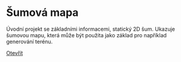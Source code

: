 # Šumová mapa
Úvodní projekt se základními informacemi, statický 2D šum. Ukazuje šumovou mapu, která může být použita jako základ pro například generování terénu.

[Otevřít](https://webapps.mciesla.cz/noisee/sketches/noisemap)
